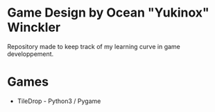 # Game Design by Ocean "Yukinox" Winckler
Repository made to keep track of my learning curve in game developpement.

# Games
* TileDrop - Python3 / Pygame